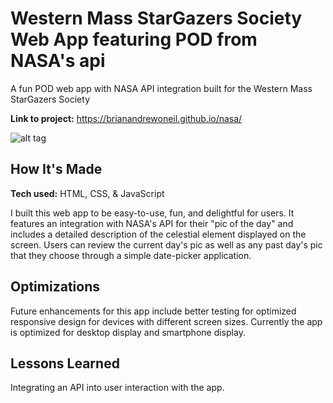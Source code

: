 # Western Mass StarGazers Society Web App featuring POD from NASA's api
A fun POD web app with NASA API integration built for the Western Mass StarGazers Society 

**Link to project:** https://brianandrewoneil.github.io/nasa/

![alt tag](https://brianoneil.netlify.app/images/nasa.png)

## How It's Made

**Tech used:** HTML, CSS, & JavaScript

I built this web app to be easy-to-use, fun, and delightful for users. It features an integration with NASA's API for their "pic of the day" and includes a detailed description of the celestial element displayed on the screen. Users can review the current day's pic as well as any past day's pic that they choose through a simple date-picker application.

## Optimizations
Future enhancements for this app include better testing for optimized responsive design for devices with different screen sizes. Currently the app is optimized for desktop display and smartphone display.

## Lessons Learned
Integrating an API into user interaction with the app.
